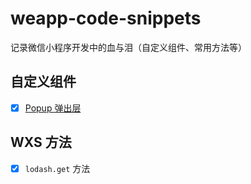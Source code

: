 # weapp-code-snippets

记录微信小程序开发中的血与泪（自定义组件、常用方法等）

## 自定义组件

- [x] [Popup 弹出层](/components/popup/popup.md)

## WXS 方法

- [x] `lodash.get` 方法
